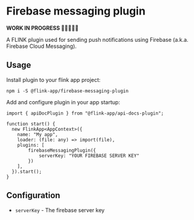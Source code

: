 # Firebase messaging plugin

**WORK IN PROGRESS 👷‍♀️👷🏻‍♂️**

A FLINK plugin used for sending push notifications using Firebase (a.k.a. Firebase Cloud Messaging).

## Usage

Install plugin to your flink app project:

```
npm i -S @flink-app/firebase-messaging-plugin
```

Add and configure plugin in your app startup:

```
import { apiDocPlugin } from "@flink-app/api-docs-plugin";

function start() {
  new FlinkApp<AppContext>({
    name: "My app",
    loader: (file: any) => import(file),
    plugins: [
        firebaseMessagingPlugin({
            serverKey: "YOUR FIREBASE SERVER KEY"
        })
    ],
  }).start();
}

```

## Configuration

- `serverKey` - The firebase server key
